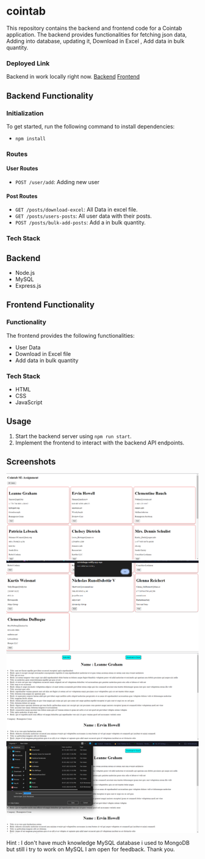 # cointab
 

This repository contains the backend and frontend code for a Cointab application. 
The backend provides functionalities for fetching json data, Adding into database, updating it, Download in Excel , Add data in bulk quantity. 

### Deployed Link
Backend in work locally right now.
 [Backend](http://localhost:8080) 
 [Frontend](https://cointabapp.netlify.app/)
 
## Backend Functionality

### Initialization
To get started, run the following command to install dependencies:
 - `npm install`
 
### Routes

#### User Routes
- `POST /user/add`: Adding new user

#### Post Routes
- `GET /posts/download-excel`: All Data in excel file.
- `GET /posts/users-posts`: All user data with their posts.
- `POST /posts/bulk-add-posts`: Add a in bulk quantity.


### Tech Stack

## Backend
- Node.js
- MySQL
- Express.js

## Frontend Functionality

### Functionality
The frontend provides the following functionalities:
- User Data
- Download in Excel file
- Add data in bulk quantity

### Tech Stack
- HTML
- CSS
- JavaScript

## Usage
1. Start the backend server using `npm run start`.
2. Implement the frontend to interact with the backend API endpoints.

## Screenshots
![Home Page](/Images//Home%20page.png) 
![Add User](/Images/Add%20user.png)
![Post Page](/Images/post%20page.png)
![Download in Excel](/Images/download%20in%20excel.png)

Hint : I don't have much knowledge MySQL database i used to MongoDB but still i try to work on MySQL I am open for feedback. 
Thank you.


